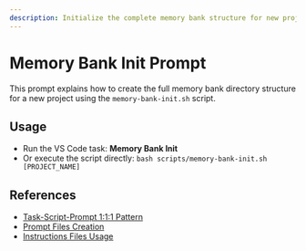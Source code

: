 ```yaml
---
description: Initialize the complete memory bank structure for new projects using the memory-bank-init.sh script and VS Code task.
---
```

# Memory Bank Init Prompt

This prompt explains how to create the full memory bank directory structure for a new project using the `memory-bank-init.sh` script.

## Usage
- Run the VS Code task: **Memory Bank Init**
- Or execute the script directly: `bash scripts/memory-bank-init.sh [PROJECT_NAME]`

## References
- [Task-Script-Prompt 1:1:1 Pattern](../systemPatterns.md)
- [Prompt Files Creation](../instructions/prompt-files.instructions.md)
- [Instructions Files Usage](../instructions/instructions-files.instructions.md)
